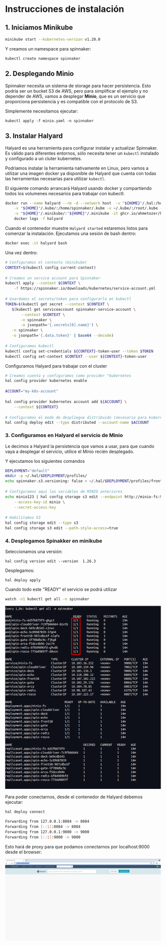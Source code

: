 # Instrucciones de instalación

## 1. Iniciamos Minikube

```bash
minikube start --kubernetes-version v1.20.0
```

Y creamos un namespace para spinnaker:

```
kubectl create namespace spinnaker
```

## 2. Desplegando Minio

Spinnaker necesita un sistema de storage para hacer persistencia. Esto podría ser un bucket S3 de AWS, pero para simplificar el ejemplo
y no depender de AWS, vamos a desplegar **Minio**, que es un servicio que proporciona persistencia y es compatible con el protocolo de S3.

Simplemente necesitamos ejecutar:

```
kubectl apply -f minio.yaml -n spinnaker
```

## 3. Instalar Halyard

Halyard es una herramienta para configurar instalar y actualizar Spinnaker. Es válido para diferentes entornos, sólo necesita tener un `kubectl` instalado y configurado a un cluter kubernetes.

Podríamos instalar la herramienta nativamente en Linux, pero vamos a utilizar una imagen docker ya disponible de Halyard que cuenta con todas las herramientas necesarias para utilizar `kubectl`.

El siguiente comando arrancará Halyard usando docker y compartiendo todos los volumenes necesarios para trabajar con kubectl:

```bash
docker run --name halyard --rm -d --network host  -v "${HOME}"/.hal:/home/spinnaker/.hal \
    -v "${HOME}"/.kube/:/home/spinnaker/.kube -v ~/.kube/:/root/.kube -v "${HOME}"/.minikube/:/root/.minikube \
    -v "${HOME}"/.minikube/:"${HOME}"/.minikube -it ghcr.io/ahmetozer/halyard-container &&
    docker logs -f halyard
```

Cuando el contenedor muestre `Halyard started` estaremos listos para comenzar la instalación.
Ejecutamos una sesión de bash dentro:

```bash
docker exec -it halyard bash
```

Una vez dentro:

```bash
# Configuramos el contexto (minikube)
CONTEXT=$(kubectl config current-context)

# Creamos un service account para Spinnaker
kubectl apply --context $CONTEXT \
    -f https://spinnaker.io/downloads/kubernetes/service-account.yml

# Guardamos el secreto/token para configurarlo en kubectl
TOKEN=$(kubectl get secret --context $CONTEXT \
   $(kubectl get serviceaccount spinnaker-service-account \
       --context $CONTEXT \
       -n spinnaker \
       -o jsonpath='{.secrets[0].name}') \
   -n spinnaker \
   -o jsonpath='{.data.token}' | base64 --decode)

# Configuramos kubectl
kubectl config set-credentials ${CONTEXT}-token-user --token $TOKEN
kubectl config set-context $CONTEXT --user ${CONTEXT}-token-user
```

Configuramos Halyard para trabajar con el cluster

```bash
# Creamos cuenta y configuramos como provider "kubernetes
hal config provider kubernetes enable

ACCOUNT="my-k8s-account"

hal config provider kubernetes account add ${ACCOUNT} \
    --context ${CONTEXT}

# Configuramos el modo de despliegue distribuido (necesario para kubernetes)
hal config deploy edit --type distributed --account-name $ACCOUNT
```

### 3. Configuramos en Halyard el servicio de Minio

Le decimos a Halyard la persistencia que vamos a usar, para que cuando vaya a desplegar el servicio,
utilice el Minio recién desplegado.

Y ejecutamos los siguientes comandos
```bash
DEPLOYMENT="default"
mkdir -p ~/.hal/$DEPLOYMENT/profiles/
echo spinnaker.s3.versioning: false > ~/.hal/$DEPLOYMENT/profiles/front50-local.yml

# Configuramos aquí las variables de MINIO anteriores
echo minio123 | hal config storage s3 edit --endpoint http://minio-fs:9000 \
    --access-key-id minio \
    --secret-access-key

# Habilitamos S3
hal config storage edit --type s3
hal config storage s3 edit --path-style-access=true
```

### 4. Desplegamos Spinakker en minikube

Seleccionamos una versión:

```
hal config version edit --version  1.26.3
```

Desplegamos:

```
hal deploy apply
```

Cuando todo este "READY" el servicio se podrá utilizar

```bash
watch -n1 kubectl get all -n spinnaker
```

![Servicio arrancado](images/spinnaker_running.png)

Para poder conectarnos, desde el contenedor de Halyard debemos ejecutar:

```bash
hal deploy connect
```

```bash
Forwarding from 127.0.0.1:8084 -> 8084
Forwarding from [::1]:8084 -> 8084
Forwarding from 127.0.0.1:9000 -> 9000
Forwarding from [::1]:9000 -> 9000
```

Esto hará de proxy para que podamos conectarnos por localhost:9000 desde el browser:

![Spinnaker web](images/spinnaker_web.png)





